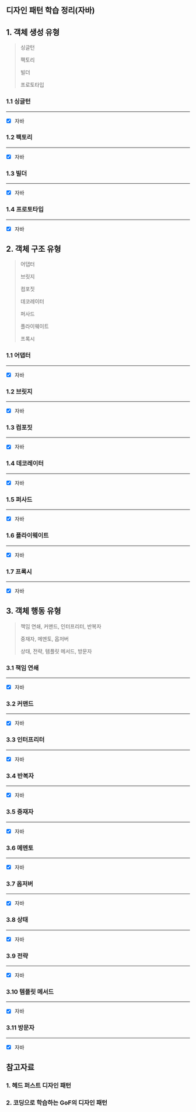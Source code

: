 ## 디자인 패턴 학습 정리(자바)



## 1. 객체 생성 유형

> 싱글턴
>
> 팩토리
>
> 빌더
>
> 프로토타입



### 1.1 싱글턴

---

- [x] 자바



### 1.2 팩토리

---

- [x] 자바



### 1.3 빌더

---

- [x] 자바



### 1.4 프로토타입

---

- [x] 자바



## 2. 객체 구조 유형

> 어댑터
>
> 브릿지
>
> 컴포짓
>
> 데코레이터
>
> 퍼사드
>
> 플라이웨이트
>
> 프록시



### 1.1 어댑터

------

- [x] 자바



### 1.2 브릿지

---

- [x] 자바



### 1.3 컴포짓

---

- [x] 자바



### 1.4 데코레이터

---

- [x] 자바



### 1.5 퍼사드

---

- [x] 자바



### 1.6 플라이웨이트

---

- [x] 자바



### 1.7 프록시

---

- [x] 자바



## 3. 객체 행동 유형

> 책임 연쇄, 커맨드, 인터프리터, 반복자
>
> 중재자, 메멘토, 옵저버
>
> 상태, 전략, 템플릿 메서드, 방문자



### 3.1 책임 연쇄

---

- [x] 자바



### 3.2 커맨드

---

- [x] 자바



### 3.3 인터프리터

---

- [x] 자바



### 3.4 반복자

---

- [x] 자바



### 3.5 중재자

---

- [x] 자바



### 3.6 메멘토

---

- [x] 자바



### 3.7 옵저버

---

- [x] 자바



### 3.8 상태

---

- [x] 자바



### 3.9 전략

---

- [x] 자바



### 3.10 템플릿 메서드

---

- [x] 자바



### 3.11 방문자

---

- [x] 자바



## 참고자료

### 1. 헤드 퍼스트 디자인 패턴

### 2. 코딩으로 학습하는 GoF의 디자인 패턴

